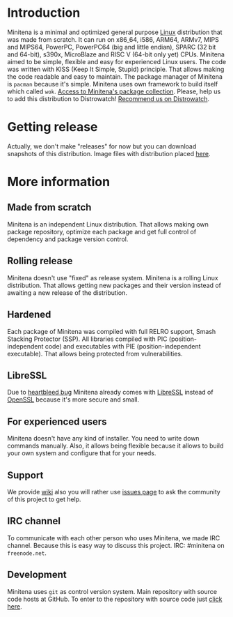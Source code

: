 # Introduction
Minitena is a minimal and optimized general purpose [Linux](https://www.kernel.org/) distribution that was made from scratch. It can run on x86_64, i586, ARM64, ARMv7, MIPS and MIPS64, PowerPC, PowerPC64 (big and little endian), SPARC (32 bit and 64-bit), s390x, MicroBlaze and RISC V (64-bit only yet) CPUs. Minitena aimed to be simple, flexible and easy for experienced Linux users. The code was written with KISS (Keep It Simple, Stupid) principle. That allows making the code readable and easy to maintain. The package manager of Minitena is `pacman` because it's simple. Minitena uses own framework to build itself which called ```wok```. [Access to Minitena's package collection](https://github.com/minitena/source/tree/master/packages). Please, help us to add this distribution to Distrowatch! [Recommend us on Distrowatch](https://distrowatch.com/dwres.php?waitingdistro=492&resource=links#new).

# Getting release
Actually, we don't make "releases" for now but you can download snapshots of this distribution. Image files with distribution placed [here](https://drive.google.com/drive/folders/17zdceh-52TVSXpH87ZZvUNV-u-mSq34a?usp=sharing).

# More information
## Made from scratch
Minitena is an independent Linux distribution. That allows making own package repository, optimize each package and get full control of dependency and package version control.

## Rolling release
Minitena doesn't use "fixed" as release system. Minitena is a rolling Linux distribution. That allows getting new packages and their version instead of awaiting a new release of the distribution.

## Hardened
Each package of Minitena was compiled with full RELRO support, Smash Stacking Protector (SSP). All libraries compiled with PIC (position-independent code) and executables with PIE (position-independent executable). That allows being protected from vulnerabilities.

## LibreSSL
Due to [heartbleed bug](https://en.wikipedia.org/wiki/Heartbleed) Minitena already comes with [LibreSSL](https://www.libressl.org/) instead of [OpenSSL](https://www.openssl.org/) because it's more secure and small.

## For experienced users
Minitena doesn't have any kind of installer. You need to write down commands manually. Also, it allows being flexible because it allows to build your own system and configure that for your needs.

## Support
We provide [wiki](https://github.com/minitena/source/wiki) also you will rather use [issues page](https://github.com/minitena/source/issues) to ask the community of this project to get help.

## IRC channel
To communicate with each other person who uses Minitena, we made IRC channel. Because this is easy way to discuss this project. IRC: #minitena on ```freenode.net```.

## Development
Minitena uses `git` as control version system. Main repository with source code hosts at GitHub. To enter to the repository with source code just [click here](https://github.com/minitena/source).
